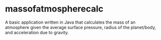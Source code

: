 # massofatmospherecalc
 A basic application written in Java that calculates the mass of an atmosphere given the average surface pressure, radius of the planet/body, and acceleration due to gravity.
